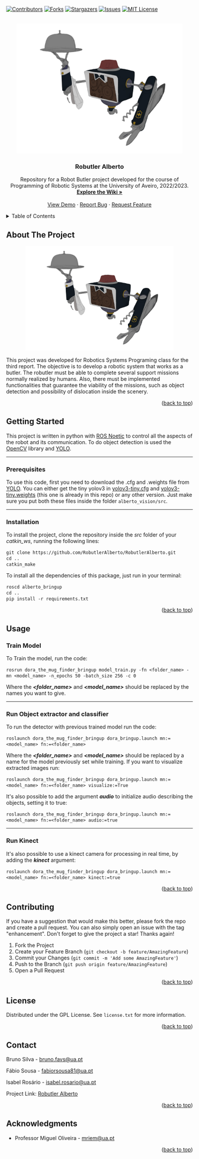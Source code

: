 <!-- Improved compatibility of back to top link: See: https://github.com/othneildrew/Best-README-Template/pull/73 -->
<a name="readme-top"></a>
<!--
*** Thanks for checking out the Best-README-Template. If you have a suggestion
*** that would make this better, please fork the repo and create a pull request
*** or simply open an issue with the tag "enhancement".
*** Don't forget to give the project a star!
*** Thanks again! Now go create something AMAZING! :D
-->



<!-- PROJECT SHIELDS -->
<!--
*** I'm using markdown "reference style" links for readability.
*** Reference links are enclosed in brackets [ ] instead of parentheses ( ).
*** See the bottom of this document for the declaration of the reference variables
*** for contributors-url, forks-url, etc. This is an optional, concise syntax you may use.
*** https://www.markdownguide.org/basic-syntax/#reference-style-links
-->
[![Contributors][contributors-shield]][contributors-url]
[![Forks][forks-shield]][forks-url]
[![Stargazers][stars-shield]][stars-url]
[![Issues][issues-shield]][issues-url]
[![MIT License][license-shield]][license-url]



<!-- PROJECT LOGO -->
<br />
<div align="center">
  <a href="https://github.com/RobutlerAlberto/RobutlerAlberto">
    <img src="docs/logo.png" alt="Logo" width="450" height="350">
  </a>

<h3 align="center">Robutler Alberto</h3>

  <p align="center">
    Repository for a Robot Butler project developed for the course of Programming of Robotic Systems at the University of Aveiro, 2022/2023.
    <br />
    <a href="https://github.com/RobutlerAlberto/RobutlerAlberto/wiki"><strong>Explore the Wiki »</strong></a>
    <br />
    <br />
    <a href="https://youtu.be">View Demo</a>
    ·
    <a href="https://github.com/RobutlerAlberto/RobutlerAlberto/issues">Report Bug</a>
    ·
    <a href="https://github.com/RobutlerAlberto/RobutlerAlberto/issues">Request Feature</a>
  </p>
</div>



<!-- TABLE OF CONTENTS -->
<details>
  <summary>Table of Contents</summary>
  <ol>
    <li>
      <a href="#about-the-project">About The Project</a>
    </li>
    <li>
      <a href="#getting-started">Getting Started</a>
      <ul>
        <li><a href="#prerequisites">Prerequisites</a></li>
        <li><a href="#installation">Installation</a></li>
      </ul>
    </li>
    <li><a href="#usage">Usage</a></li>
    <li><a href="#contributing">Contributing</a></li>
    <li><a href="#license">License</a></li>
    <li><a href="#contact">Contact</a></li>
    <li><a href="#acknowledgments">Acknowledgments</a></li>
  </ol>
</details>



<!-- ABOUT THE PROJECT -->
## About The Project
<div align="center">
<img  src="docs/logo.png" alt="Logo" width="400">
</div>

This project was developed for Robotics Systems Programing class for the third report. The objective is to develop a robotic system that works as a butler. The robutler must be able to complete several support missions normally realized by humans. Also, there must be implemented functionalities that guarantee the viability of the missions, such as object detection and possibility of dislocation inside the scenery.   

<p align="right">(<a href="#readme-top">back to top</a>)</p>



<!-- ### Built With

* [![Next][Next.js]][Next-url]
* [![React][React.js]][React-url]
* [![Vue][Vue.js]][Vue-url]
* [![Angular][Angular.io]][Angular-url]
* [![Svelte][Svelte.dev]][Svelte-url]
* [![Laravel][Laravel.com]][Laravel-url]
* [![Bootstrap][Bootstrap.com]][Bootstrap-url]
* [![JQuery][JQuery.com]][JQuery-url]

<p align="right">(<a href="#readme-top">back to top</a>)</p> -->



<!-- GETTING STARTED -->
## Getting Started

This project is written in python with [ROS Noetic](http://wiki.ros.org/ROS/Installation) to control all the aspects of the robot and its communication. To do object detection is used the [OpenCV](https://opencv.org/) library and [YOLO](/https://pjreddie.com/darknet/yolo/).
***
### Prerequisites

To use this code, first you need to download the .cfg and .weights file from [YOLO](https://github.com/AlexeyAB/darknet/). You can either get the tiny yolov3 in [yolov3-tiny.cfg](https://github.com/pjreddie/darknet/blob/master/cfg/yolov3-tiny.cfg) and [yolov3-tiny.weights](https://pjreddie.com/media/files/yolov3-tiny.weights) (this one is already in this repo) or any other version. Just make sure you put both these files inside the folder `alberto_vision/src`.

***
### Installation
To install the project, clone the repository inside the *src* folder of your *catkin_ws*, running the following lines:
```
git clone https://github.com/RobutlerAlberto/RobutlerAlberto.git
cd ..
catkin_make
```

To install all the dependencies of this package, just run in your terminal:
```
roscd alberto_bringup
cd ..
pip install -r requirements.txt
```


<p align="right">(<a href="#readme-top">back to top</a>)</p>

<!-- USAGE EXAMPLES -->
## Usage

### Train Model
To Train the model, run the code:
```
rosrun dora_the_mug_finder_bringup model_train.py -fn <folder_name> -mn <model_name> -n_epochs 50 -batch_size 256 -c 0
```

Where the __*<folder_name>*__ and __*<model_name>*__  should be replaced by the names you want to give. 

***
### Run Object extractor and classifier
To run the detector with previous trained model run the code:
```
roslaunch dora_the_mug_finder_bringup dora_bringup.launch mn:=<model_name> fn:=<folder_name>
```
Where the __*<folder_name>*__ and __*<model_name>*__ should be replaced by a name for the model previously set while training. 
If you want to visualize extracted images run:
```
roslaunch dora_the_mug_finder_bringup dora_bringup.launch mn:=<model_name> fn:=<folder_name> visualize:=True
```
It's also possible to add the argument __*audio*__ to initialize audio describing the objects, setting it to true:
```
roslaunch dora_the_mug_finder_bringup dora_bringup.launch mn:=<model_name> fn:=<folder_name> audio:=true
```

***
### Run Kinect
It's also possible to use a kinect camera for processing in real time, by adding the __*kinect*__ argument:
```
roslaunch dora_the_mug_finder_bringup dora_bringup.launch mn:=<model_name> fn:=<folder_name> kinect:=true
```
<p align="right">(<a href="#readme-top">back to top</a>)</p>

<!-- CONTRIBUTING -->
## Contributing

If you have a suggestion that would make this better, please fork the repo and create a pull request. You can also simply open an issue with the tag "enhancement".
Don't forget to give the project a star! Thanks again!

1. Fork the Project
2. Create your Feature Branch (`git checkout -b feature/AmazingFeature`)
3. Commit your Changes (`git commit -m 'Add some AmazingFeature'`)
4. Push to the Branch (`git push origin feature/AmazingFeature`)
5. Open a Pull Request

<p align="right">(<a href="#readme-top">back to top</a>)</p>



<!-- LICENSE -->
## License

Distributed under the GPL License. See `license.txt` for more information.

<p align="right">(<a href="#readme-top">back to top</a>)</p>



<!-- CONTACT -->
## Contact

Bruno Silva - bruno.favs@ua.pt

Fábio Sousa - fabiorsousa81@ua.pt

Isabel Rosário - isabel.rosario@ua.pt

Project Link: [Robutler Alberto](https://github.com/RobutlerAlberto/RobutlerAlberto)

<p align="right">(<a href="#readme-top">back to top</a>)</p>



<!-- ACKNOWLEDGMENTS -->
## Acknowledgments

* Professor Miguel Oliveira - mriem@ua.pt

<p align="right">(<a href="#readme-top">back to top</a>)</p>



<!-- MARKDOWN LINKS & IMAGES -->
<!-- https://www.markdownguide.org/basic-syntax/#reference-style-links -->
[contributors-shield]: https://img.shields.io/github/contributors/RobutlerAlberto/RobutlerAlberto.svg?style=for-the-badge
[contributors-url]: https://github.com/RobutlerAlberto/RobutlerAlberto/graphs/contributors
[forks-shield]: https://img.shields.io/github/forks/RobutlerAlberto/RobutlerAlberto.svg?style=for-the-badge
[forks-url]: https://github.com/RobutlerAlberto/RobutlerAlberto/network/members
[stars-shield]: https://img.shields.io/github/stars/RobutlerAlberto/RobutlerAlberto.svg?style=for-the-badge
[stars-url]: https://github.com/RobutlerAlberto/RobutlerAlberto/stargazers
[issues-shield]: https://img.shields.io/github/issues/RobutlerAlberto/RobutlerAlberto.svg?style=for-the-badge
[issues-url]: https://github.com/RobutlerAlberto/RobutlerAlberto/issues
[license-shield]: https://img.shields.io/github/license/RobutlerAlberto/RobutlerAlberto.svg?style=for-the-badge
[license-url]: https://github.com/RobutlerAlberto/RobutlerAlberto/blob/master/LICENSE.txt
[product-screenshot]: docs/logo.png
